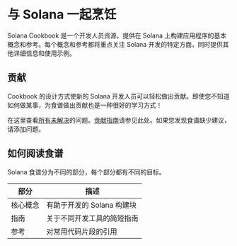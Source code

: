 # 与 Solana 一起烹饪

Solana Cookbook 是一个开发人员资源，提供在 Solana 上构建应用程序的基本概念和参考。每个概念和参考都将重点关注 Solana 开发的特定方面，同时提供其他详细信息和使用示例。

## 贡献

Cookbook 的设计方式使新的 Solana 开发人员可以轻松做出贡献。即使您不知道如何做某事，为食谱做出贡献也是一种很好的学习方式！

在这里查看[所有未解决](https://github.com/solana-developers/solana-cookbook/issues)的问题。[贡献指南](https://github.com/solana-developers/solana-cookbook#contributing)请参见此处。如果您发现食谱缺少建议，请添加问题。


## 如何阅读食谱

Solana 食谱分为不同的部分，每个部分都有不同的目标。

| 部分 | 描述 |
| --- | --- |
| 核心概念 |  有助于开发的 Solana 构建块 |
| 指南 |  关于不同开发工具的简短指南 |
| 参考 | 对常用代码片段的引用 |
